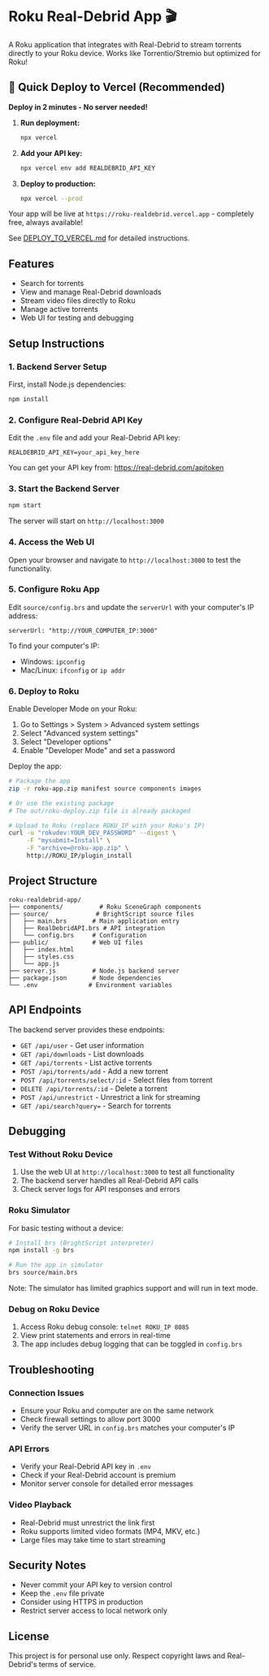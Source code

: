 # Roku Real-Debrid App 🎬

A Roku application that integrates with Real-Debrid to stream torrents directly to your Roku device. Works like Torrentio/Stremio but optimized for Roku!

## 🚀 Quick Deploy to Vercel (Recommended)

**Deploy in 2 minutes - No server needed!**

1. **Run deployment:**
   ```bash
   npx vercel
   ```

2. **Add your API key:**
   ```bash
   npx vercel env add REALDEBRID_API_KEY
   ```

3. **Deploy to production:**
   ```bash
   npx vercel --prod
   ```

Your app will be live at `https://roku-realdebrid.vercel.app` - completely free, always available!

See [DEPLOY_TO_VERCEL.md](DEPLOY_TO_VERCEL.md) for detailed instructions.

## Features

- Search for torrents
- View and manage Real-Debrid downloads
- Stream video files directly to Roku
- Manage active torrents
- Web UI for testing and debugging

## Setup Instructions

### 1. Backend Server Setup

First, install Node.js dependencies:

```bash
npm install
```

### 2. Configure Real-Debrid API Key

Edit the `.env` file and add your Real-Debrid API key:

```
REALDEBRID_API_KEY=your_api_key_here
```

You can get your API key from: https://real-debrid.com/apitoken

### 3. Start the Backend Server

```bash
npm start
```

The server will start on `http://localhost:3000`

### 4. Access the Web UI

Open your browser and navigate to `http://localhost:3000` to test the functionality.

### 5. Configure Roku App

Edit `source/config.brs` and update the `serverUrl` with your computer's IP address:

```brightscript
serverUrl: "http://YOUR_COMPUTER_IP:3000"
```

To find your computer's IP:
- Windows: `ipconfig`
- Mac/Linux: `ifconfig` or `ip addr`

### 6. Deploy to Roku

Enable Developer Mode on your Roku:
1. Go to Settings > System > Advanced system settings
2. Select "Advanced system settings"
3. Select "Developer options"
4. Enable "Developer Mode" and set a password

Deploy the app:
```bash
# Package the app
zip -r roku-app.zip manifest source components images

# Or use the existing package
# The out/roku-deploy.zip file is already packaged

# Upload to Roku (replace ROKU_IP with your Roku's IP)
curl -u "rokudev:YOUR_DEV_PASSWORD" --digest \
     -F "mysubmit=Install" \
     -F "archive=@roku-app.zip" \
     http://ROKU_IP/plugin_install
```

## Project Structure

```
roku-realdebrid-app/
├── components/          # Roku SceneGraph components
├── source/             # BrightScript source files
│   ├── main.brs       # Main application entry
│   ├── RealDebridAPI.brs # API integration
│   └── config.brs     # Configuration
├── public/            # Web UI files
│   ├── index.html
│   ├── styles.css
│   └── app.js
├── server.js          # Node.js backend server
├── package.json       # Node dependencies
└── .env              # Environment variables
```

## API Endpoints

The backend server provides these endpoints:

- `GET /api/user` - Get user information
- `GET /api/downloads` - List downloads
- `GET /api/torrents` - List active torrents
- `POST /api/torrents/add` - Add a new torrent
- `POST /api/torrents/select/:id` - Select files from torrent
- `DELETE /api/torrents/:id` - Delete a torrent
- `POST /api/unrestrict` - Unrestrict a link for streaming
- `GET /api/search?query=` - Search for torrents

## Debugging

### Test Without Roku Device

1. Use the web UI at `http://localhost:3000` to test all functionality
2. The backend server handles all Real-Debrid API calls
3. Check server logs for API responses and errors

### Roku Simulator

For basic testing without a device:
```bash
# Install brs (BrightScript interpreter)
npm install -g brs

# Run the app in simulator
brs source/main.brs
```

Note: The simulator has limited graphics support and will run in text mode.

### Debug on Roku Device

1. Access Roku debug console: `telnet ROKU_IP 8085`
2. View print statements and errors in real-time
3. The app includes debug logging that can be toggled in `config.brs`

## Troubleshooting

### Connection Issues
- Ensure your Roku and computer are on the same network
- Check firewall settings to allow port 3000
- Verify the server URL in `config.brs` matches your computer's IP

### API Errors
- Verify your Real-Debrid API key in `.env`
- Check if your Real-Debrid account is premium
- Monitor server console for detailed error messages

### Video Playback
- Real-Debrid must unrestrict the link first
- Roku supports limited video formats (MP4, MKV, etc.)
- Large files may take time to start streaming

## Security Notes

- Never commit your API key to version control
- Keep the `.env` file private
- Consider using HTTPS in production
- Restrict server access to local network only

## License

This project is for personal use only. Respect copyright laws and Real-Debrid's terms of service.